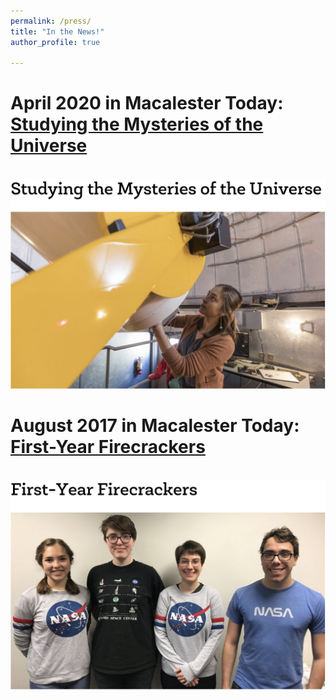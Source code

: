 ```yaml
---
permalink: /press/
title: "In the News!"
author_profile: true

---
```

# April 2020 in Macalester Today: [Studying the Mysteries of the Universe](https://www.macalester.edu/news/2020/04/studying-the-mysteries-of-the-universe/) 
<br/><img src='/images/MacToday2020.png'>

# August 2017 in Macalester Today: [First-Year Firecrackers](https://www.macalester.edu/news/2017/08/first-year-firecrackers/)
<br/><img src='/images/MacToday2017.png'>


